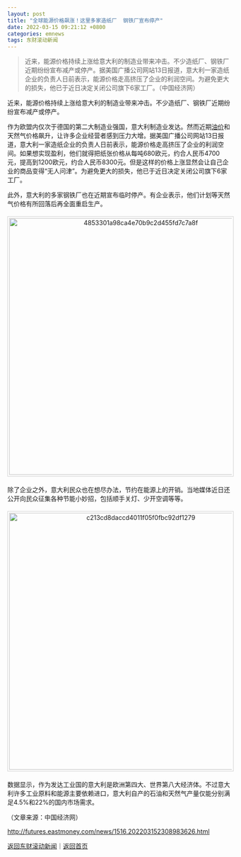 ```yaml
---
layout: post
title: "全球能源价格飙涨！这里多家造纸厂  钢铁厂宣布停产"
date: 2022-03-15 09:21:12 +0800
categories: emnews
tags: 东财滚动新闻
---
```

> 近来，能源价格持续上涨给意大利的制造业带来冲击。不少造纸厂、钢铁厂近期纷纷宣布减产或停产。据美国广播公司网站13日报道，意大利一家造纸企业的负责人日前表示，能源价格走高挤压了企业的利润空间。为避免更大的损失，他已于近日决定关闭公司旗下6家工厂。（中国经济网）

<p>近来，能源价格持续上涨给意大利的制造业带来冲击。不少造纸厂、钢铁厂近期纷纷宣布减产或停产。</p><p>作为欧盟内仅次于德国的第二大制造业强国，意大利制造业发达。然而近期<span id="Info.392"><a href="http://data.eastmoney.com/cjsj/yjtz/default.html" class="infokey">油价</a></span>和天然气价格飙升，让许多企业经营者感到压力大增。据美国广播公司网站13日报道，意大利一家造纸企业的负责人日前表示，能源价格走高挤压了企业的利润空间。如果想实现盈利，他们就得把纸张价格从每吨680欧元，约合人民币4700元，提高到1200欧元，约合人民币8300元。但是这样的价格上涨显然会让自己企业的商品变得“无人问津”。为避免更大的损失，他已于近日决定关闭公司旗下6家工厂。</p><p>此外，意大利的多家钢铁厂也在近期宣布临时停产。有企业表示，他们计划等天然气价格有所回落后再全面重启生产。</p><center><img src="https://dfscdn.dfcfw.com/download/D25593406774266916474_w1080h605.jpg" alt="4853301a98ca4e70b9c2d455fd7c7a8f" width="580" emheight="325" title="4853301a98ca4e70b9c2d455fd7c7a8f" style="border:#d1d1d1 1px solid;padding:3px;margin:5px 0;" /></center><p>除了企业之外，意大利民众也在想尽办法，节约在能源上的开销。当地媒体近日还公开向民众征集各种节能小妙招，包括顺手关灯、少开空调等等。</p><center><img src="https://dfscdn.dfcfw.com/download/D25259481135783510464_w858h433.jpg" alt="c213cd8daccd4011f05f0fbc92df1279" width="580" emheight="293" title="c213cd8daccd4011f05f0fbc92df1279" style="border:#d1d1d1 1px solid;padding:3px;margin:5px 0;" /></center><p>数据显示，作为发达工业国的意大利是欧洲第四大、世界第八大经济体。不过意大利许多工业原料和能源主要依赖进口，意大利自产的石油和天然气产量仅能分别满足4.5%和22%的国内市场需求。</p><p class="em_media">（文章来源：中国经济网）</p>

<http://futures.eastmoney.com/news/1516,202203152308983626.html>

[返回东财滚动新闻](//finews.withounder.com/emnews/)｜[返回首页](//finews.withounder.com/)